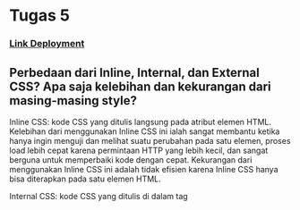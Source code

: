 # Tugas 5

### [Link Deployment](https://tutu-2.herokuapp.com/todolist/login)

## Perbedaan dari Inline, Internal, dan External CSS? Apa saja kelebihan dan kekurangan dari masing-masing style?
Inline CSS: kode CSS yang ditulis langsung pada atribut elemen HTML. Kelebihan dari menggunakan Inline CSS ini ialah sangat membantu ketika hanya ingin menguji dan melihat suatu perubahan pada satu elemen, proses load lebih cepat karena permintaan HTTP yang lebih kecil, dan sangat berguna untuk memperbaiki kode dengan cepat. Kekurangan dari menggunakan Inline CSS ini adalah tidak efisien karena Inline CSS hanya bisa diterapkan pada satu elemen HTML.

Internal CSS: kode CSS yang ditulis di dalam tag <style> dan kode HTML dituliskan di bagian header file HTML. Keuntungan dari menggunakan Internal CSS ini ialah tidak perlu melakukan upload beberapa file karena HTML dan CSS berada dalam satu file. Kekurangannya ialah tidak efisien jika ingin menggunakan CSS yang sama dalam beberapa file dan membuat performa lebih lama karena CSS ang berbeda-beda akan mengakibatkan loading ulang setiap kali ganti halaman.

External CSS: kode CSS yang ditulis terpisah dengan kode HTML dan biasanya ditulis di sebuah file khusus yang berekstensi _.css_. Kelebihan External CSS ini ialah ukuran file HTML akan menjadi lebih kecil dan struktur dari kode HTML jadi lebih rapi, loading website menjadi lebih cepat, dan file CSS dapat digunakan di beberapa halaman website sekaligus. Kekurangannya ialah halaman akan menjadi berantakan, ketika file CSS gagal dipanggil oleh file HTML, biasanya diakibatkan oleh koneksi internet yang lama.

## Tag HTML5
1. `<!DOCTYPE>`, digunakan untuk menentukan tipe dokumen
2. `<html>`, digunakan untuk membuat dokumen HTML
3. `<title>`, digunakan untuk judul suatu page
4. `<p>`, digunakan untuk menuliskan paragraf pada page
5. `<h1>...<h6>`, digunakan untuk heading suatu page
6. `<br>`, digunakan untuk membuat baris kosong
7. `<!--...-->`, digunakan untuk menuliskan komen
8. `<form>`, digunakan untuk membuat form input bagi user
9. `<input>`, digunakan untuk input user
10. `<button>`, digunakan untuk tombol yang dapat di klik user

## Tipe-tipe CSS selector
1. Tag Selector: menggunakan tag HTML sebagai selectornya.
2. ID Selector: menggunakan atribut “id” pada element HTML sebagai selectornya.
3. Class Selector: menggunakan atribut “class” pada element HTML sebagai selectornya.
4. Universal Selector: menggunakan tanda bintang "*" pada CSS dan bertujuan untuk ‘mencari’ semua tag yang ada.
5. Attribute Selector: digunakan untuk mencari seluruh tag yang memiliki atribut yang dituliskan.

## Implementasi Tugas 5
1. Membuka file html yang telah dibuat pada tugas 4 kemarin kemudian edit sesuai dengan perintah tugas.
2. Pertama pada file `login.html`, menambahkan _bootstrap_, kemudian buat style sesuai yang diinginkan (meliputi warna font, warna background, dan margin).
3. Pada file `register.html`, menambahkan _bootstrap_ juga, kemudian membuat styling sesuai yang diinginkan (meliputi warna font, warna background, dan margin).
4. Pada file `add_task.html`, menambahkan _bootstrap_ juga, kemudian membuat styling sesuai yang diinginkan (meliputi warna font, warna background, dan margin).
5. Pada file `todolist.html`, juga menambahkan _bootstrap_, kemudian membuat styling sesuai yang diinginkan (meliputi warna font, warna background, dan margin), menambahkan _navigation bar_, dan juga mengubah bentuk tampilan tabel pada tugas 4 kemarin menjadi _cards_.
6. Setelah selesai _styling_, push kembali ke github yang nantinya akan ter-_deploy_ ke Heroku.


# Tugas 4

### [Link Deployment](https://tutu-2.herokuapp.com/todolist/login)

## Apa kegunaan `{% csrf_token %}` pada elemen `<form>`? Apa yang terjadi apabila tidak ada potongan kode tersebut pada elemen `<form>`?
CSRF Token (Cross Site Request Forgery Token) merupakan sebuah random string yang di-generate setiap kali halaman form muncul. Token tersebut memiliki variasi yang unik, acak, serta memiliki nilai yang besar sehingga menjadikannya rumit untuk diretas oleh _hacker_ atau peretas. Jika tidak terdapat potongan kode tersebut pada elemen `<form>`, maka peretas dapat melakukan hal-hal yang tidak diinginkan melalui link atau HTTP _request_.

## Apakah kita dapat membuat elemen `<form>` secara manual (tanpa menggunakan generator seperti `{{ form.as_table }}`)? Jelaskan secara gambaran besar bagaimana cara membuat `<form>` secara manual.
Ya, kita dapat membuat elemen `<form>` secara manual (tanpa menggunakan generator seperti `{{ form.as_table }}`). Contohnya semisal kita ingin menerima input password, maka kita dapat membuat elemen `<form>` dan men-declare secara eksplisit parameter atau input yang dinginkan seperti menuliskan `{{ form.password }}`.

## Jelaskan proses alur data dari submisi yang dilakukan oleh pengguna melalui HTML form, penyimpanan data pada _database_, hingga munculnya data yang telah disimpan pada template HTML.
1. Ketika form telah diisi dan tombol submit diklik oleh _user_, data akan dibawa oleh _request_ yang nantinya akan disimpan ke dalam suatu variabel oleh fungsi `views.py`.

2. Kemudian diinisiasikan objek baru sesuai dengan _request_ dari _user_. Lalu objek tersebut akan disimpan ke dalam _database_ menggunakan perintah `<objek>.save()`. Contohnya seperti:
   ```
   if request.method == "POST":
        form = UserCreationForm(request.POST)
        if form.is_valid():
            form.save()
   ```

3. Pengambilan objek dilakukan oleh `views.py` melalui `models.py` yang akan mengambil data yang sesuai dengan data _user_ dari _database_.

4. Setelah itu data yang tersimpan akan di-_render_ ke HTML untuk ditampilkan kepada _user_.

## Implementasi Tugas 4
1. Membuat folder todolist di dalam clone repository dengan menjalankan command `python manage.py startapp todolist` di terminal.

2. Melakukan routing path ke app `todolist` dengan `path('todolist/', include('todolist.urls'))` pada `project_django/urls.py`:
   ```
   urlpatterns = [
        ...
        path('todolist/', include('todolist.urls')),
    ]
   ```

3. Membuat model `MyToDoList` pada file `models.py` di dalam folder `todolist`:
   ```
   class MyToDoList(models.Model):
        user = models.ForeignKey(User, on_delete=models.CASCADE)
        date = models.DateField(null = False, blank = False, auto_now_add = True)
        title = models.CharField(max_length = 255)
        description = models.TextField()
        is_finished = models.BooleanField(default = False)
   ```

4. Membuat fungsi untuk `register`, `login`, dan `logout` pada `views.py` kemudian membuat bentuk HTML-nya:
   ```
   def register(request):
        form = UserCreationForm()

        if request.method == "POST":
            form = UserCreationForm(request.POST)
            if form.is_valid():
                form.save()
                messages.success(request, 'Akun telah berhasil dibuat!')
                return redirect('todolist:login_user')
        
        context = {'form':form}
        return render(request, 'register.html', context)
    ```
    ```
    def login_user(request):
        if request.method == 'POST':
            username = request.POST['username']
            password = request.POST['password']
            user = authenticate(request, username=username, password=password)
            if user is not None:
                login(request, user)
                response = HttpResponseRedirect(reverse('todolist:show_todolist'))
                response.set_cookie('last_login', str(datetime.datetime.now()))
                return response
            else:
                messages.info(request, 'Username atau Password salah!')
        context = {}
        return render(request, 'login.html', context)
    ```
    ```
    def logout_user(request):
        logout(request)
        response = HttpResponseRedirect(reverse('todolist:login_user'))
        response.delete_cookie('last_login')
        return response
    ```

5. Membuat fungsi `show_todolist`, `add_task`, `delete_task`, dan `update_task` pada `views.py` kemudian membuat bentuk HTML-nya:
   ```
   @login_required(login_url='/todolist/login/')
    def show_todolist(request):
        data_tasks = MyToDoList.objects.filter(user=request.user)
        context = {'data_tasks':data_tasks,
                'user' : request.user,
                'last_login': request.COOKIES['last_login'],}
        return render(request, 'todolist.html', context)
    ```
    ```
    @login_required(login_url='/todolist/login/')
    def add_task(request):
        form = TaskForm()
        if request.method == "POST":
            form = TaskForm(request.POST)
            if form.is_valid():
                instance = form.save(commit=False)
                instance.user = request.user
                instance.save()
                return redirect('todolist:show_todolist')
            
        context = {'form':form}
        return render(request, 'add_task.html', context)
    ```
    ```
    @login_required(login_url='/todolist/login/')
    def delete_task(request, task_id):
        task = MyToDoList.objects.get(id=task_id)
        if task:
            task.delete()
            return redirect('todolist:show_todolist')
        messages.error(request, 'Tidak dapat menghapus task!')
        return redirect('todolist:show_todolist')
    ```
    ```
    @login_required(login_url='/todolist/login/')
    def update_task(request, task_id):
        task = MyToDoList.objects.get(id=task_id)
        if task.is_finished:
            task.is_finished = False
        else:
            task.is_finished = True
        task.save()
        return redirect('todolist:show_todolist')
    ```

6. Membuat routing path pada file `urls.py` di folder `todolist`:
   ```
   urlpatterns = [    
        path('', show_todolist, name='show_todolist'),
        path('register/', register, name='register'),
        path('login/', login_user, name='login_user'),
        path('logout/', logout_user, name='logout_user'),
        path('create-task/', add_task, name='add_task'),
        path('delete-task/<int:task_id>/', delete_task, name='delete_task'),
        path('update-task/<int:task_id>/', update_task, name='update_task'),
    ]
    ```

7. Melakukan _push_ ke repositori dan _deployment_ ke Heroku. Lalu membuat 2 _user_ dan 3 _dummy data_ pada masing-masing _user_:
   ![dummy1](PBP-Tugas-4.jpg)
   ![dummy2](PBP-Tugas4(1).jpg)
